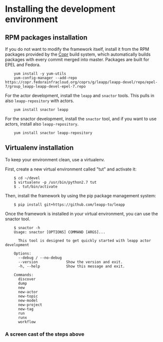 # Installing the development environment

## RPM packages installation

If you do not want to modify the framework itself, install it from
the RPM packages provided by the [Copr](https://copr.fedorainfracloud.org/coprs/g/leapp/leapp-devel/)
build system, which automatically builds packages with every commit merged into master.
Packages are built for EPEL and Fedora.

```shell
    yum install -y yum-utils
    yum-config-manager --add-repo https://copr.fedorainfracloud.org/coprs/g/leapp/leapp-devel/repo/epel-7/group_leapp-leapp-devel-epel-7.repo
```

For the actor development, install the `leapp` and `snactor` tools. This pulls in also
`leapp-repository` with actors.


```shell
    yum install snactor leapp
```

For the snactor development, install the `snactor` tool, and if you want to use actors, install also `leapp-repository`.

```shell
    yum install snactor leapp-repository
```

## Virtualenv installation

To keep your environment clean, use a virtualenv.

First, create a new virtual environment called "tut" and activate it:
```shell
	$ cd ~/devel
	$ virtualenv -p /usr/bin/python2.7 tut
	$ . tut/bin/activate
```

Then, install the framework by using the pip package management system:
```shell
	$ pip install git+https://github.com/leapp-to/leapp
```

Once the framework is installed in your virtual environment, you can use the snactor tool.
```shell
	$ snactor -h
	Usage: snactor [OPTIONS] COMMAND [ARGS]...

	  This tool is designed to get quickly started with leapp actor development

	Options:
	  --debug / --no-debug
	  --version             Show the version and exit.
	  -h, --help            Show this message and exit.

	Commands:
	  discover
	  dump
	  new
	  new-actor
	  new-topic
	  new-model
	  new-project
	  new-tag
	  run
	  runx
	  workflow
```

### A screen cast of the steps above

<asciinema-player src="_static/screencasts/install.json"></ascinema-player>
